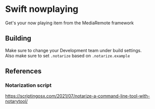 # Swift nowplaying
Get's your now playing item from the MediaRemote framework

## Building
Make sure to change your Development team under build settings.  
Also make sure to set `.notarize` based on `.notarize.example`
## References
### Notarization script
https://scriptingosx.com/2021/07/notarize-a-command-line-tool-with-notarytool/ 
